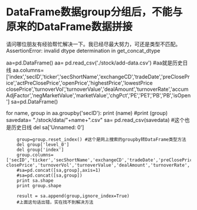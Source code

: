 # DataFrame数据group分组后，不能与原来的DataFrame数据拼接

请问哪位朋友有经验帮忙解决一下。我已经尽最大努力，可还是类型不匹配。
AssertionError: invalid dtype determination in get_concat_dtype

aa=pd.DataFrame()
aa= pd.read_csv('./stock/add-data.csv') 
#aa就是历史日线
aa.columns=['index','secID','ticker','secShortName','exchangeCD','tradeDate','preClosePrice','actPreClosePrice','openPrice','highestPrice','lowestPrice	closePrice','turnoverVol','turnoverValue','dealAmount','turnoverRate','accumAdjFactor','negMarketValue','marketValue','chgPct','PE','PE1','PB','PB','isOpen']
sa=pd.DataFrame()

for name, group in aa.groupby('secID'):
        print (name)
        #print (group)
        savedata= "./stock/data/"+name+".csv"
        sa= pd.read_csv(savedata) #这个也是历史日线
        del sa['Unnamed: 0']
        
        group=group.reset_index() #这个是网上搜索的groupby转DataFrame类型方法
        del group['level_0']
        del group['index']
        group.columns=['secID','ticker','secShortName','exchangeCD','tradeDate','preClosePrice','actPreClosePrice','openPrice','highestPrice','lowestPrice	closePrice','turnoverVol','turnoverValue','dealAmount','turnoverRate','accumAdjFactor','negMarketValue','marketValue','chgPct','PE','PE1','PB','PB','isOpen']
        #sa=pd.concat([sa,group],axis=1)
        #sa=pd.concat([sa,group])
        print sa.shape
        print group.shape

        result = sa.append(group,ignore_index=True)
        #上面这句话出错，实在找不到解决方法